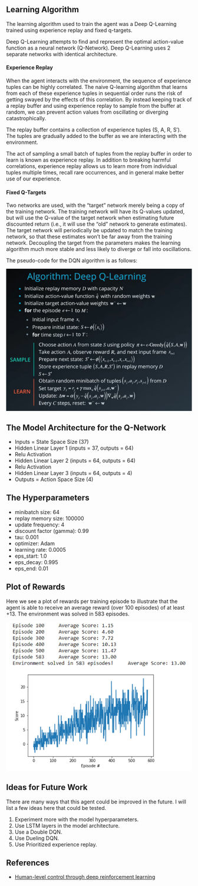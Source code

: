 ## Learning Algorithm

The learning algorithm used to train the agent was a Deep Q-Learning trained using experience replay and fixed q-targets.

Deep Q-Learning attempts to find and represent the optimal action-value function as a neural network (Q-Network). Deep Q-Learning uses 2 separate networks with identical architecture. 

#### Experience Replay 

When the agent interacts with the environment, the sequence of experience tuples can be highly correlated. The naive Q-learning algorithm that learns from each of these experience tuples in sequential order runs the risk of getting swayed by the effects of this correlation. By instead keeping track of a replay buffer and using experience replay to sample from the buffer at random, we can prevent action values from oscillating or diverging catastrophically.

The replay buffer contains a collection of experience tuples (S, A, R, S′). The tuples are gradually added to the buffer as we are interacting with the environment.

The act of sampling a small batch of tuples from the replay buffer in order to learn is known as experience replay. In addition to breaking harmful correlations, experience replay allows us to learn more from individual tuples multiple times, recall rare occurrences, and in general make better use of our experience.

#### Fixed Q-Targets

Two networks are used, with the “target” network merely being a copy of the training network. The training network will have its Q-values updated, but will use the Q-value of the target network when estimating future discounted return (i.e., it will use the “old” network to generate estimates). The target network will periodically be updated to match the training network, so that these estimates won’t be far away from the training network. Decoupling the target from the parameters makes the learning algorithm much more stable and less likely to diverge or fall into oscillations.

The pseudo-code for the DQN algorithm is as follows:

![DQN Algorithm](photos/DQN_Algorithm.png)

## The Model Architecture for the Q-Network

- Inputs = State Space Size (37)
- Hidden Linear Layer 1 (inputs = 37, outputs = 64)
- Relu Activation
- Hidden Linear Layer 2 (inputs = 64, outputs = 64)
- Relu Activation
- Hidden Linear Layer 3 (inputs = 64, outputs = 4)
- Outputs = Action Space Size (4)

## The Hyperparameters

- minibatch size: 64
- replay memory size: 100000
- update frequency: 4
- discount factor (gamma): 0.99
- tau: 0.001
- optimizer: Adam
- learning rate: 0.0005
- eps_start: 1.0
- eps_decay: 0.995
- eps_end: 0.01

## Plot of Rewards

Here we see a plot of rewards per training episode to illustrate that the agent is able to receive an average reward (over 100 episodes) of at least +13. The environment was solved in 583 episodes.

![reward_plot](photos/reward_plot.png)

## Ideas for Future Work

There are many ways that this agent could be improved in the future. I will list a few ideas here that could be tested.

1. Experiment more with the model hyperparameters.
2. Use LSTM layers in the model architecture.
3. Use a Double DQN. 
4. Use Dueling DQN. 
5. Use Prioritized experience replay.

## References

- [Human-level control through deep reinforcement learning](https://storage.googleapis.com/deepmind-media/dqn/DQNNaturePaper.pdf)
